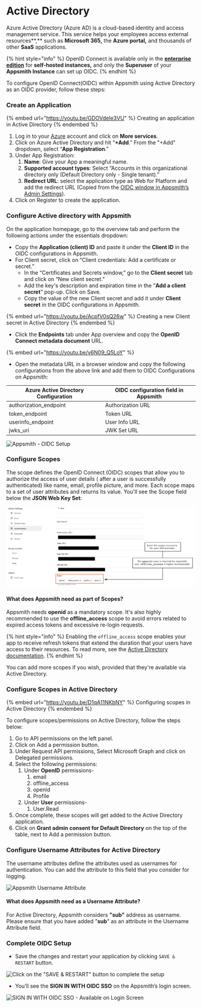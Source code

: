# Active Directory

Azure Active Directory (Azure AD) is a cloud-based identity and access management service. This service helps your employees access external resources\*\*,\*\* such as **Microsoft 365,** the **Azure portal,** and thousands of other **SaaS** applications.

{% hint style="info" %}
OpenID Connect is available only in the [**enterprise edition**](https://www.appsmith.com/pricing) for **self-hosted instances,** and only the **Superuser** of your **Appsmith Instance** can set up OIDC.
{% endhint %}

To configure OpenID Connect(OIDC) within Appsmith using Active Directory as an OIDC provider, follow these steps:

### Create an Application

{% embed url="https://youtu.be/GDOVdeIe3VU" %}
Creating an application in Active Directory
{% endembed %}

1. Log in to your [Azure](https://portal.azure.com/#allservices) account and click on **More services**.
2. Click on Azure Active Directory and hit “**+Add**.” From the "+Add" dropdown, select “**App Registration**.”
3. Under App Registration:
   1. **Name**: Give your App a meaningful name.
   2. **Supported account types**: Select “Accounts in this organizational directory only (Default Directory only - Single tenant)."
   3. **Redirect URL**: select the application type as Web for Platform and add the redirect URL (Copied from the [OIDC window in Appsmith’s Admin Settings](./#capture-redirect-url-for-sso-configuration)).
4. Click on Register to create the application.

### Configure Active directory with Appsmith

On the application homepage, go to the overview tab and perform the following actions under the essentials dropdown:

* Copy the **Application (client) ID** and paste it under the **Client ID** in the OIDC configurations in Appsmith.
* For Client secret, click on “Client credentials: Add a certificate or secret.”
  * In the “Certificates and Secrets window,” go to the **Client secret** tab and click on “New client secret.”
  * Add the key's description and expiration time in the “**Add a client secret**” pop-up. Click on Save.
  * Copy the value of the new Client secret and add it under **Client secret** in the OIDC configurations in Appsmith.

{% embed url="https://youtu.be/AcpfV0sQ26w" %}
Creating a new Client secret in Active Directory
{% endembed %}

* Click the **Endpoints** tab under App overview and copy the **OpenID Connect metadata document** URL.

{% embed url="https://youtu.be/v6N09_Q5LoY" %}

* Open the metadata URL in a browser window and copy the following configurations from the above link and add them to OIDC Configurations on Appsmith:

| **Azure Active Directory Configuration** | **OIDC configuration field in Appsmith** |
| ---------------------------------------- | ---------------------------------------- |
| authorization\_endpoint                  | Authorization URL                        |
| token\_endpoint                          | Token URL                                |
| userinfo\_endpoint                       | User Info URL                            |
| jwks\_uri                                | JWK Set URL                              |

![Appsmith - OIDC Setup](../../../../../.gitbook/assets/Appsmith-Admin-Settings-Authentication-OIDC-Setup.png)

### Configure Scopes <!-- updated for 17478 -->

The scope defines the OpenID Connect (OIDC) scopes that allow you to authorize the access of user details ( after a user is successfully authenticated) like name, email, profile picture, and more. Each scope maps to a set of user attributes and returns its value. You'll see the Scope field below the **JSON Web Key Set**:

![Configure Scope(s) at Appsmith](./as_oidc_offline.png) 

#### What does Appsmith need as part of Scopes?

Appsmith needs **openid** as a mandatory scope. It's also highly recommended to use the **offline_access** scope to avoid errors related to expired access tokens and excessive re-login requests.

{% hint style="info" %}
Enabling the `offline_access` scope enables your app to receive refresh tokens that extend the duration that your users have access to their resources. To read more, see the [Active Directory documentation](https://learn.microsoft.com/en-us/azure/active-directory/develop/v2-permissions-and-consent#offline_access).
{% endhint %}

You can add more scopes if you wish, provided that they're available via Active Directory.

### Configure Scopes in Active Directory

{% embed url="https://youtu.be/D1qA11NKbNY" %} <!-- replaced for 17478 -->
Configuring scopes in Active Directory
{% endembed %}

To configure scopes/permissions on Active Directory, follow the steps below:

1. Go to API permissions on the left panel.
2. Click on Add a permission button.
3. Under Request API permissions, Select Microsoft Graph and click on Delegated permissions.
4. Select the following permissions:
   1. Under **OpenID** permissions-
      1. email
      2. offline_access
      3. openid
      4. Profile
   2. Under **User** permissions-
      1. User.Read
5. Once complete, these scopes will get added to the Active Directory application.
6. Click on **Grant admin consent for Default Directory** on the top of the table, next to Add a permission button.

### Configure Username Attributes for Active Directory

The username attributes define the attributes used as usernames for authentication. You can add the attribute to this field that you consider for logging.

![Appsmith Username Attribute](<../../../../../.gitbook/assets/OIDC \_ Active Directory \_ Username Attribute \_ sub.png>)

#### What does Appsmith need as a Username Attribute?

For Active Directory, Appsmith considers **"sub"** address as username. Please ensure that you have added "**sub**" as an attribute in the Username Attribute field.

### Complete OIDC Setup

* Save the changes and restart your application by clicking `SAVE & RESTART` button.

![Click on the "SAVE & RESTART" button to complete the setup](../../../../../.gitbook/assets/Appsmith-OIDC-Setup-Complete.png)

* You’ll see the **SIGN IN WITH OIDC SSO** on the Appsmith’s login screen.

![SIGN IN WITH OIDC SSO - Available on Login Screen](../../../../../.gitbook/assets/Appsmith-SSO-OIDC-Available.png)
